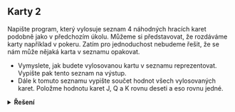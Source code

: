 ## Karty 2

Napište program, který vylosuje seznam 4 náhodných hracích karet podobně jako v předchozím úkolu. Můžeme si
představovat, že rozdáváme karty například v pokeru. Zatím pro jednoduchost nebudeme řešit, že se nám může nějaká karta
v seznamu opakovat.

- Vymyslete, jak budete vylosovanou kartu v seznamu reprezentovat. Vypište pak tento seznam na výstup.
- Dále k tomuto seznamu vypište součet hodnot všech vylosovaných karet. Položme hodnotu karet J, Q a K rovnu deseti a
  eso rovnu jedné.

<details>
<summary><b>Řešení</b></summary>

```python
import random

hodnoty = list(range(2, 11)) + ['J', 'Q', 'K', 'A']
body = list(range(2, 11)) + [10, 10, 10, 1]
barvy = ['kříže', 'srdce', 'piky', 'káry']

karty = []
for index in range(13):  # cislo karty
    for barva in barvy:
        # kartu nam reprezejntuje trojice (body, hodnota, barva)
        # napr.: (10, 'J', 'srdce')
        karta = (body[index], hodnoty[index], barva)
        karty.append(karta)

ruka = random.sample(karty, 4)
print(f'vylosovano {ruka}')

body = 0
for karta in ruka:
    body += karta[0]
    
print(f'mame celkem {body}')
```

</details>

